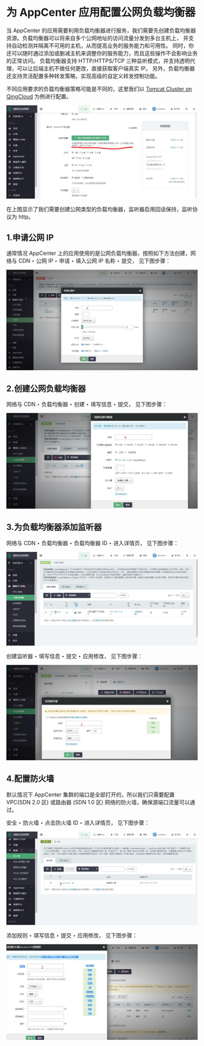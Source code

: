 # 为 AppCenter 应用配置公网负载均衡器

当 AppCenter 的应用需要利用负载均衡器进行服务，我们需要先创建负载均衡器资源。负载均衡器可以将来自多个公网地址的访问流量分发到多台主机上， 并支持自动检测并隔离不可用的主机，从而提高业务的服务能力和可用性。 同时，你还可以随时通过添加或删减主机来调整你的服务能力，而且这些操作不会影响业务的正常访问。 负载均衡器支持 HTTP/HTTPS/TCP 三种监听模式，并支持透明代理，可以让后端主机不做任何更改，直接获取客户端真实 IP。 另外，负载均衡器还支持灵活配置多种转发策略，实现高级的自定义转发控制功能。

不同应用要求的负载均衡器策略可能是不同的，这里我们以 [Tomcat Cluster on QingCloud](https://appcenter.qingcloud.com/apps/app-jwq1fzqo) 为例进行配置。

![](../../images/network-config/lb_conf_info.jpg)

在上图显示了我们需要创建公网类型的负载均衡器，监听器启用回话保持，监听协议为 http。

## 1.申请公网 IP

通常情况 AppCenter 上的应用使用的是公网负载均衡器，按照如下方法创建，网络与 CDN ‣ 公网 IP ‣ 申请 ‣ 填入公网 IP 名称 ‣ 提交， 见下图步骤：

![](../../images/network-config/allocate_eip.jpg)

## 2.创建公网负载均衡器

网络与 CDN ‣ 负载均衡器 ‣ 创建 ‣ 填写信息 ‣ 提交， 见下图步骤：

![](../../images/network-config/add_lb.jpg)

## 3.为负载均衡器添加监听器

网络与 CDN ‣ 负载均衡器 ‣ 负载均衡器 ID ‣ 进入详情页， 见下图步骤：

![](../../images/network-config/enter_lb.jpg)

创建监听器 ‣ 填写信息 ‣ 提交 ‣ 应用修改， 见下图步骤：

![](../../images/network-config/add_lb_backend.jpg)

## 4.配置防火墙

默认情况下 AppCenter 集群的端口是全部打开的，所以我们只需要配置 VPC(SDN 2.0 区) 或路由器 (SDN 1.0 区) 网络的防火墙，确保源端口流量可以通过。

安全 ‣ 防火墙 ‣ 点击防火墙 ID ‣ 进入详情页， 见下图步骤：

![](../../images/network-config/enter_sg.jpg)

添加规则 ‣ 填写信息 ‣ 提交 ‣ 应用修改， 见下图步骤：

![](../../images/network-config/add_sg_rule.jpg)